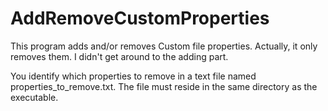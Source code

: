 # AddRemoveCustomProperties

This program adds and/or removes Custom file properties.  Actually, it only removes them.  I didn't get around to the adding part.

You identify which properties to remove in a text file named properties_to_remove.txt.  The file must reside in the same directory as the executable.

